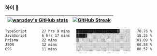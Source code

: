 
### 하이 👋
[![warpdev's GitHub stats](https://github-readme-stats.vercel.app/api?username=warpdev&show_icons=true&theme=vue-dark)](#) |[![GitHub Streak](https://github-readme-streak-stats.herokuapp.com/?user=warpdev&theme=dark)](#)
--- | --- |
<!--START_SECTION:waka-->

```txt
TypeScript       27 hrs 9 mins   ███████████████████▓░░░░░   78.76 %
JavaScript       6 hrs 17 mins   ████▓░░░░░░░░░░░░░░░░░░░░   18.25 %
Prisma           22 mins         ▒░░░░░░░░░░░░░░░░░░░░░░░░   01.09 %
JSON             12 mins         ░░░░░░░░░░░░░░░░░░░░░░░░░   00.58 %
CSS              11 mins         ░░░░░░░░░░░░░░░░░░░░░░░░░   00.57 %
```

<!--END_SECTION:waka-->

<!--
**warpdev/warpdev** is a ✨ _special_ ✨ repository because its `README.md` (this file) appears on your GitHub profile.

Here are some ideas to get you started:

- 🔭 I’m currently working on ...
- 🌱 I’m currently learning ...
- 👯 I’m looking to collaborate on ...
- 🤔 I’m looking for help with ...
- 💬 Ask me about ...
- 📫 How to reach me: ...
- 😄 Pronouns: ...
- ⚡ Fun fact: ...
-->

